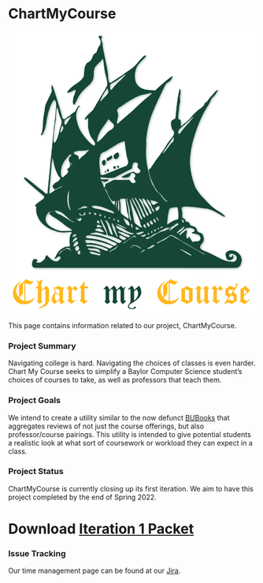 # ChartMyCourse
![Image](assets/logo.png)

This page contains information related to our project, ChartMyCourse.

### Project Summary

Navigating college is hard. Navigating the choices of classes is even harder. Chart My Course seeks to simplify a Baylor Computer Science student’s choices of courses to take, as well as professors that teach them.

### Project Goals
We intend to create a utility similar to the now defunct [BUBooks](http://bubooks.com/) that aggregates reviews of not just the course offerings, but also professor/course pairings. This utility is intended to give potential students a realistic look at what sort of coursework or workload they can expect in a class.


### Project Status
ChartMyCourse is currently closing up its first iteration. We aim to have this project completed by the end of Spring 2022.
# Download [Iteration 1 Packet](https://github.com/hkaase/ChartMyCourse/raw/main/Iteration%201/Chart%20My%20Course%20-%20Iteration%201%20Deliverable.pdf)

### Issue Tracking
Our time management page can be found at our [Jira](https://chartmycourse.atlassian.net/).
